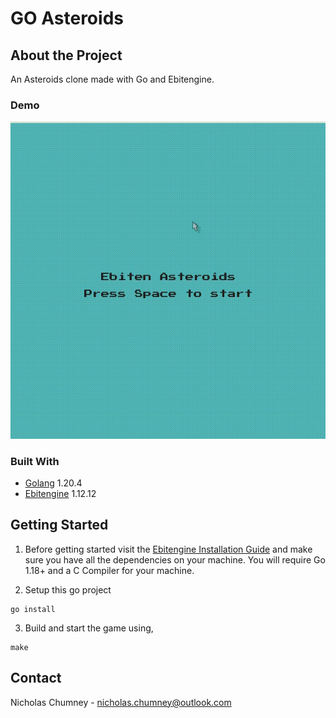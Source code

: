 # GO Asteroids

## About the Project
An Asteroids clone made with Go and Ebitengine.

### Demo 
![Go Asteroids](./go-asteroids-capture.gif)

### Built With
- [Golang](https://go.dev/) 1.20.4
- [Ebitengine](https://ebitengine.org/) 1.12.12 

## Getting Started
1) Before getting started visit the [Ebitengine Installation Guide](https://ebitengine.org/en/documents/install.html) and make sure you have all the dependencies on your machine. You will require Go 1.18+ and a C Compiler for your machine.

2) Setup this go project
```
go install
```

3) Build and start the game using, 
```
make
```

## Contact
Nicholas Chumney - [nicholas.chumney@outlook.com](nicholas.chumney@outlook.com)
